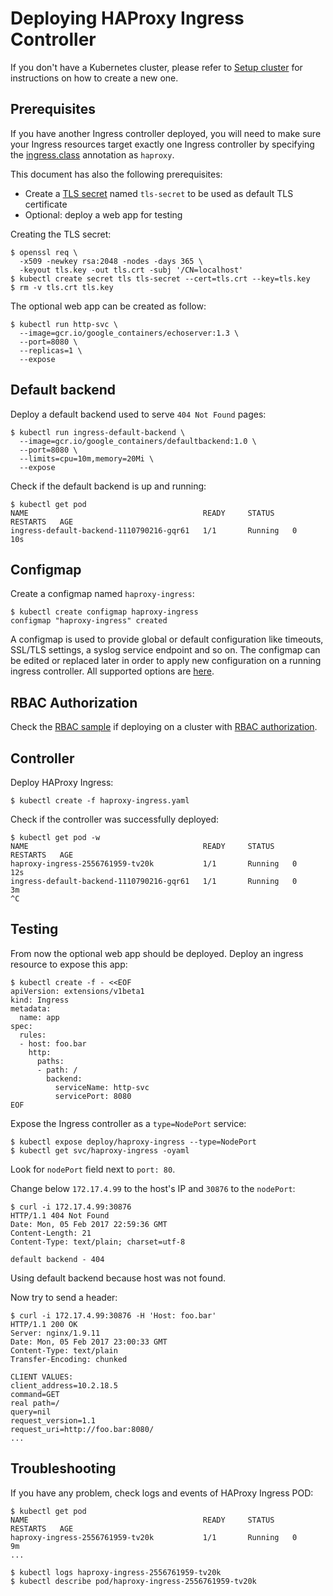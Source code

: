 # Deploying HAProxy Ingress Controller

If you don't have a Kubernetes cluster, please refer to [Setup cluster](/examples/setup-cluster.md)
for instructions on how to create a new one.

## Prerequisites

If you have another Ingress controller deployed, you will need to make sure your
Ingress resources target exactly one Ingress controller by specifying the
[ingress.class](/examples/PREREQUISITES.md#ingress-class) annotation as
`haproxy`.

This document has also the following prerequisites:

* Create a [TLS secret](/examples/PREREQUISITES.md#tls-certificates) named `tls-secret` to be used as default TLS certificate
* Optional: deploy a web app for testing

Creating the TLS secret:

```console
$ openssl req \
  -x509 -newkey rsa:2048 -nodes -days 365 \
  -keyout tls.key -out tls.crt -subj '/CN=localhost'
$ kubectl create secret tls tls-secret --cert=tls.crt --key=tls.key
$ rm -v tls.crt tls.key
```

The optional web app can be created as follow:

```console
$ kubectl run http-svc \
  --image=gcr.io/google_containers/echoserver:1.3 \
  --port=8080 \
  --replicas=1 \
  --expose
```

## Default backend

Deploy a default backend used to serve `404 Not Found` pages:

```console
$ kubectl run ingress-default-backend \
  --image=gcr.io/google_containers/defaultbackend:1.0 \
  --port=8080 \
  --limits=cpu=10m,memory=20Mi \
  --expose
```

Check if the default backend is up and running:

```console
$ kubectl get pod
NAME                                       READY     STATUS    RESTARTS   AGE
ingress-default-backend-1110790216-gqr61   1/1       Running   0          10s
```

## Configmap

Create a configmap named `haproxy-ingress`:

```console
$ kubectl create configmap haproxy-ingress
configmap "haproxy-ingress" created
```

A configmap is used to provide global or default configuration like
timeouts, SSL/TLS settings, a syslog service endpoint and so on. The
configmap can be edited or replaced later in order to apply new
configuration on a running ingress controller. All supported options
are [here](https://github.com/jcmoraisjr/haproxy-ingress#configmap).

## RBAC Authorization

Check the [RBAC sample](/examples/rbac) if deploying on a cluster with
[RBAC authorization](https://kubernetes.io/docs/admin/authorization/rbac/).

## Controller

Deploy HAProxy Ingress:

```console
$ kubectl create -f haproxy-ingress.yaml
```

Check if the controller was successfully deployed:

```console
$ kubectl get pod -w
NAME                                       READY     STATUS    RESTARTS   AGE
haproxy-ingress-2556761959-tv20k           1/1       Running   0          12s
ingress-default-backend-1110790216-gqr61   1/1       Running   0          3m
^C
```

## Testing

From now the optional web app should be deployed. Deploy an ingress resource to expose this app:

```console
$ kubectl create -f - <<EOF
apiVersion: extensions/v1beta1
kind: Ingress
metadata:
  name: app
spec:
  rules:
  - host: foo.bar
    http:
      paths:
      - path: /
        backend:
          serviceName: http-svc
          servicePort: 8080
EOF
```

Expose the Ingress controller as a `type=NodePort` service:

```console
$ kubectl expose deploy/haproxy-ingress --type=NodePort
$ kubectl get svc/haproxy-ingress -oyaml
```

Look for `nodePort` field next to `port: 80`.

Change below `172.17.4.99` to the host's IP and `30876` to the `nodePort`:

```console
$ curl -i 172.17.4.99:30876
HTTP/1.1 404 Not Found
Date: Mon, 05 Feb 2017 22:59:36 GMT
Content-Length: 21
Content-Type: text/plain; charset=utf-8

default backend - 404
```

Using default backend because host was not found.

Now try to send a header:

```console
$ curl -i 172.17.4.99:30876 -H 'Host: foo.bar'
HTTP/1.1 200 OK
Server: nginx/1.9.11
Date: Mon, 05 Feb 2017 23:00:33 GMT
Content-Type: text/plain
Transfer-Encoding: chunked

CLIENT VALUES:
client_address=10.2.18.5
command=GET
real path=/
query=nil
request_version=1.1
request_uri=http://foo.bar:8080/
...
```

## Troubleshooting

If you have any problem, check logs and events of HAProxy Ingress POD:

```console
$ kubectl get pod
NAME                                       READY     STATUS    RESTARTS   AGE
haproxy-ingress-2556761959-tv20k           1/1       Running   0          9m
...

$ kubectl logs haproxy-ingress-2556761959-tv20k
$ kubectl describe pod/haproxy-ingress-2556761959-tv20k
```
